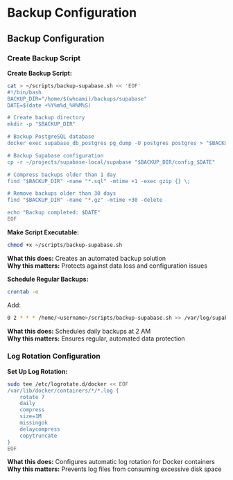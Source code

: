 # Backup Configuration

## Backup Configuration

### Create Backup Script

**Create Backup Script:**

```bash
cat > ~/scripts/backup-supabase.sh << 'EOF'
#!/bin/bash
BACKUP_DIR="/home/$(whoami)/backups/supabase"
DATE=$(date +%Y%m%d_%H%M%S)

# Create backup directory
mkdir -p "$BACKUP_DIR"

# Backup PostgreSQL database
docker exec supabase_db_postgres pg_dump -U postgres postgres > "$BACKUP_DIR/postgres_$DATE.sql"

# Backup Supabase configuration
cp -r ~/projects/supabase-local/supabase "$BACKUP_DIR/config_$DATE"

# Compress backups older than 1 day
find "$BACKUP_DIR" -name "*.sql" -mtime +1 -exec gzip {} \;

# Remove backups older than 30 days
find "$BACKUP_DIR" -name "*.gz" -mtime +30 -delete

echo "Backup completed: $DATE"
EOF
```

**Make Script Executable:**

```bash
chmod +x ~/scripts/backup-supabase.sh
```

**What this does:** Creates an automated backup solution  
**Why this matters:** Protects against data loss and configuration issues

**Schedule Regular Backups:**

```bash
crontab -e
```

Add:

```bash
0 2 * * * /home/<username>/scripts/backup-supabase.sh >> /var/log/supabase-backup.log 2>&1
```

**What this does:** Schedules daily backups at 2 AM  
**Why this matters:** Ensures regular, automated data protection

### Log Rotation Configuration

**Set Up Log Rotation:**

```bash
sudo tee /etc/logrotate.d/docker << EOF
/var/lib/docker/containers/*/*.log {
    rotate 7
    daily
    compress
    size=1M
    missingok
    delaycompress
    copytruncate
}
EOF
```

**What this does:** Configures automatic log rotation for Docker containers  
**Why this matters:** Prevents log files from consuming excessive disk space